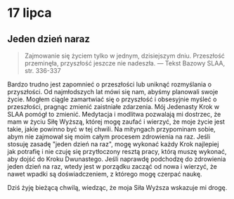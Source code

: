 
# 17 lipca

## Jeden dzień naraz 

> Zajmowanie się życiem tylko w jednym, dzisiejszym dniu. Przeszłość przeminęła, przyszłość jeszcze nie nadeszła. — Tekst Bazowy SLAA, str. 336-337

Bardzo trudno jest zapomnieć o przeszłości lub uniknąć rozmyślania o przyszłości. Od najmłodszych lat mówi się nam, abyśmy planowali swoje życie. Mogłem ciągle zamartwiać się o przyszłość i obsesyjnie myśleć o przeszłości, pragnąc zmienić zaistniałe zdarzenia. Mój Jedenasty Krok w SLAA pomógł to zmienić. Medytacja i modlitwa pozwalają mi dostrzec, że mam w życiu Siłę Wyższą, której mogę zaufać i wierzyć, że moje życie jest takie, jakie powinno być w tej chwili. Na mityngach przypominam sobie, abym nie zajmował się moim całym procesem zdrowienia na raz. Jeśli stosuję zasadę "jeden dzień na raz", mogę wykonać każdy Krok najlepiej jak potrafię i nie czuję się przytłoczony resztą pracy, którą muszę wykonać, aby dojść do Kroku Dwunastego. Jeśli naprawdę podchodzę do zdrowienia jeden dzień na raz, wtedy jest w porządku zacząć od nowa i wierzyć, że nawet wpadki są doświadczeniem, z którego mogę czerpać naukę.

Dziś żyję bieżącą chwilą, wiedząc, że moja Siła Wyższa wskazuje mi drogę.
